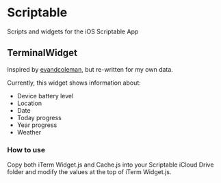 # Scriptable

Scripts and widgets for the iOS Scriptable App



## TerminalWidget

Inspired by [evandcoleman](https://github.com/evandcoleman/scriptable), but re-written for my own data.

Currently, this widget shows information about: 

- Device battery level
- Location
- Date
- Today progress
- Year progress
- Weather



### How to use

Copy both iTerm Widget.js and Cache.js into your Scriptable iCloud Drive folder and modify the values at the top of iTerm Widget.js. 
